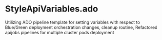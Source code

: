 # StyleApiVariables.ado
Utilizing ADO pipeline template for setting variables with respect to Blue/Green deployment orchestration changes, cleanup routine, Refactored apijobs pipelines for multiple cluster pods deployment
